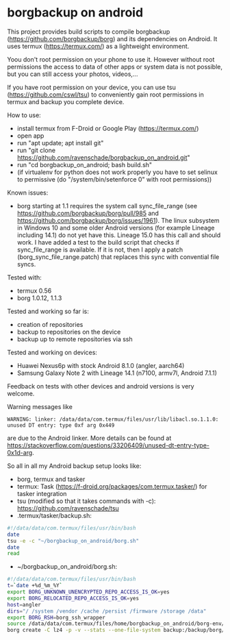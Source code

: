 # borgbackup on android
This project provides build scripts to compile borgbackup (https://github.com/borgbackup/borg) and its dependencies on Android. It uses termux (https://termux.com/) as a lightweight environment. 

Yoou don't root permission on your phone to use it. However without root permissions the access to data of other apps or system data is not possible, but you can still access your photos, videos,...

If you have root permission on your device, you can use tsu (https://github.com/cswl/tsu) to conveniently gain root permissions in termux and backup you complete device.

How to use:
 - install termux from F-Droid or Google Play (https://termux.com/)
 - open app
 - run "apt update; apt install git"
 - run "git clone https://github.com/ravenschade/borgbackup_on_android.git"
 - run "cd borgbackup_on_android; bash build.sh"
 - (if virtualenv for python does not work properly you have to set selinux to permissive (do "/system/bin/setenforce 0" with root permissions))

Known issues:
 - borg starting at 1.1 requires the system call sync_file_range (see https://github.com/borgbackup/borg/pull/985 and https://github.com/borgbackup/borg/issues/1961). The linux subsystem in Windows 10 and some older Android versions (for example Lineage including 14.1) do not yet have this. Lineage 15.0 has this call and should work. I have added a test to the build script that checks if sync_file_range is available. If it is not, then I apply a patch (borg_sync_file_range.patch) that replaces this sync with convential file syncs.

Tested with:
- termux 0.56
- borg 1.0.12, 1.1.3

Tested and working so far is:
- creation of repositories 
- backup to repositories on the device
- backup up to remote repositories via ssh

Tested and working on devices:
- Huawei Nexus6p with stock Android 8.1.0 (angler, aarch64)
- Samsung Galaxy Note 2 with Lineage 14.1 (n7100, armv7l, Android 7.1.1)

Feedback on tests with other devices and android versions is very welcome.

Warning messages like 
````
WARNING: linker: /data/data/com.termux/files/usr/lib/libacl.so.1.1.0: unused DT entry: type 0xf arg 0x449
````
are due to the Android linker. More details can be found at https://stackoverflow.com/questions/33206409/unused-dt-entry-type-0x1d-arg.


So all in all my Android backup setup looks like:
- borg, termux and tasker
- termux: Task (https://f-droid.org/packages/com.termux.tasker/) for tasker integration
- tsu (modified so that it takes commands with -c): https://github.com/ravenschade/tsu
- .termux/tasker/backup.sh:
``` bash
#!/data/data/com.termux/files/usr/bin/bash
date
tsu -e -c "~/borgbackup_on_android/borg.sh"
date
read
```
- ~/borgbackup_on_android/borg.sh:
```bash
#!/data/data/com.termux/files/usr/bin/bash
t=`date +%d_%m_%Y`
export BORG_UNKNOWN_UNENCRYPTED_REPO_ACCESS_IS_OK=yes
export BORG_RELOCATED_REPO_ACCESS_IS_OK=yes
host=angler
dirs="/ /system /vendor /cache /persist /firmware /storage /data"
export BORG_RSH=borg_ssh_wrapper
source /data/data/com.termux/files/home/borgbackup_on_android/borg-env/bin/activate
borg create -C lz4 -p -v --stats --one-file-system backup:/backup/borg/$host::$t $dirs # 2> ~/borg_backup_${t}.err
```

